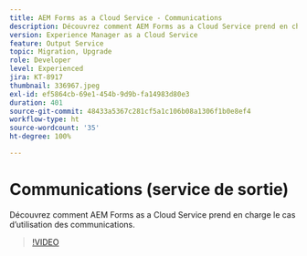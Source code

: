 ```yaml
---
title: AEM Forms as a Cloud Service - Communications
description: Découvrez comment AEM Forms as a Cloud Service prend en charge le cas d’utilisation des communications.
version: Experience Manager as a Cloud Service
feature: Output Service
topic: Migration, Upgrade
role: Developer
level: Experienced
jira: KT-8917
thumbnail: 336967.jpeg
exl-id: ef5864cb-69e1-454b-9d9b-fa14983d80e3
duration: 401
source-git-commit: 48433a5367c281cf5a1c106b08a1306f1b0e8ef4
workflow-type: ht
source-wordcount: '35'
ht-degree: 100%

---
```


# Communications (service de sortie)

Découvrez comment AEM Forms as a Cloud Service prend en charge le cas d’utilisation des communications.

>[!VIDEO](https://video.tv.adobe.com/v/336967?quality=12&learn=on)
